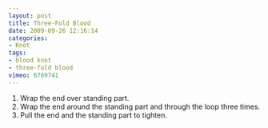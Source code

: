 ```yaml
---
layout: post
title: Three-Fold Blood
date: 2009-09-26 12:16:14
categories:
- Knot
tags:
- blood knot
- three-fold blood
vimeo: 6769741
---
```


1. Wrap the end over standing part.
1. Wrap the end around the standing part and through the loop three times.
1. Pull the end and the standing part to tighten.

